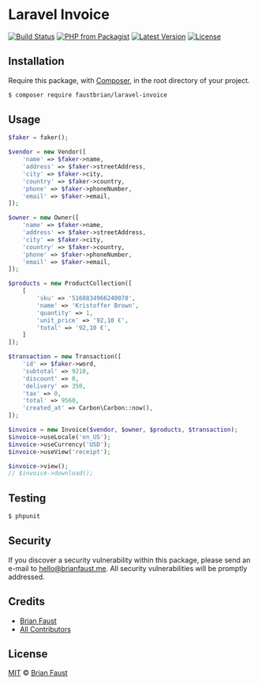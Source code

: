 # Laravel Invoice

[![Build Status](https://img.shields.io/travis/faustbrian/Laravel-Invoice/master.svg?style=flat-square)](https://travis-ci.org/faustbrian/Laravel-Invoice)
[![PHP from Packagist](https://img.shields.io/packagist/php-v/faustbrian/laravel-invoice.svg?style=flat-square)]()
[![Latest Version](https://img.shields.io/github/release/faustbrian/Laravel-Invoice.svg?style=flat-square)](https://github.com/faustbrian/Laravel-Invoice/releases)
[![License](https://img.shields.io/packagist/l/faustbrian/Laravel-Invoice.svg?style=flat-square)](https://packagist.org/packages/faustbrian/Laravel-Invoice)

## Installation

Require this package, with [Composer](https://getcomposer.org/), in the root directory of your project.

``` bash
$ composer require faustbrian/laravel-invoice
```

## Usage

``` php
$faker = faker();

$vendor = new Vendor([
    'name' => $faker->name,
    'address' => $faker->streetAddress,
    'city' => $faker->city,
    'country' => $faker->country,
    'phone' => $faker->phoneNumber,
    'email' => $faker->email,
]);

$owner = new Owner([
    'name' => $faker->name,
    'address' => $faker->streetAddress,
    'city' => $faker->city,
    'country' => $faker->country,
    'phone' => $faker->phoneNumber,
    'email' => $faker->email,
]);

$products = new ProductCollection([
    [
        'sku' => '5168834966240078',
        'name' => 'Kristoffer Brown',
        'quantity' => 1,
        'unit_price' => '92,10 €',
        'total' => '92,10 €',
    ]
]);

$transaction = new Transaction([
    'id' => $faker->word,
    'subtotal' => 9210,
    'discount' => 0,
    'delivery' => 350,
    'tax' => 0,
    'total' => 9560,
    'created_at' => Carbon\Carbon::now(),
]);

$invoice = new Invoice($vendor, $owner, $products, $transaction);
$invoice->useLocale('en_US');
$invoice->useCurrency('USD');
$invoice->useView('receipt');

$invoice->view();
// $invoice->download();
```

## Testing

``` bash
$ phpunit
```

## Security

If you discover a security vulnerability within this package, please send an e-mail to hello@brianfaust.me. All security vulnerabilities will be promptly addressed.

## Credits

- [Brian Faust](https://github.com/faustbrian)
- [All Contributors](../../contributors)

## License

[MIT](LICENSE) © [Brian Faust](https://brianfaust.me)
